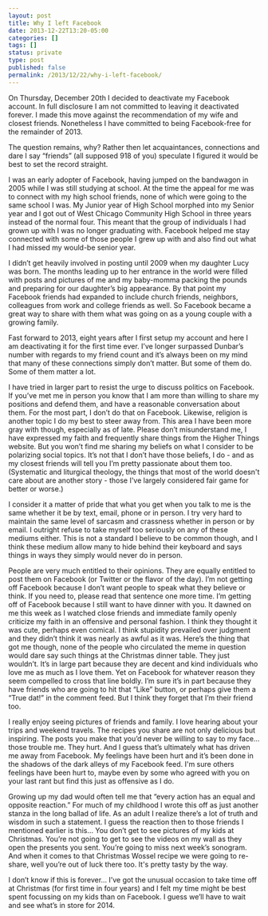 ```yaml
---
layout: post
title: Why I left Facebook
date: 2013-12-22T13:20-05:00
categories: []
tags: []
status: private
type: post
published: false
permalink: /2013/12/22/why-i-left-facebook/
---
```

On Thursday, December 20th I decided to deactivate my Facebook account. In full disclosure I am not committed to leaving it deactivated forever. I made this move against the recommendation of my wife and closest friends. Nonetheless I have committed to being Facebook-free for the remainder of 2013.

The question remains, why? Rather then let acquaintances, connections and dare I say “friends” (all supposed 918 of you) speculate I figured it would be best to set the record straight.

I was an early adopter of Facebook, having jumped on the bandwagon in 2005 while I was still studying at school. At the time the appeal for me was to connect with my high school friends, none of which were going to the same school I was. My Junior year of High School morphed into my Senior year and I got out of West Chicago Community High School in three years instead of the normal four. This meant that the group of individuals I had grown up with I was no longer graduating with. Facebook helped me stay connected with some of those people I grew up with and also find out what I had missed my would-be senior year.

I didn’t get heavily involved in posting until 2009 when my daughter Lucy was born. The months leading up to her entrance in the world were filled with posts and pictures of me and my baby-momma packing the pounds and preparing for our daughter’s big appearance. By that point my Facebook friends had expanded to include church friends, neighbors, colleagues from work and college friends as well. So Facebook became a great way to share with them what was going on as a young couple with a growing family.

Fast forward to 2013, eight years after I first setup my account and here I am deactivating it for the first time ever. I’ve longer surpassed Dunbar’s number with regards to my friend count and it’s always been on my mind that many of these connections simply don’t matter. But some of them do. Some of them matter a lot.

I have tried in larger part to resist the urge to discuss politics on Facebook. If you’ve met me in person you know that I am more than willing to share my positions and defend them, and have a reasonable conversation about them. For the most part, I don’t do that on Facebook. Likewise, religion is another topic I do my best to steer away from. This area I have been more gray with though, especially as of late. Please don’t misunderstand me, I have expressed my faith and frequently share things from the Higher Things website. But you won’t find me sharing my beliefs on what I consider to be polarizing social topics. It’s not that I don’t have those beliefs, I do - and as my closest friends will tell you I’m pretty passionate about them too. (Systematic and liturgical theology, the things that most of the world doesn't care about are another story - those I've largely considered fair game for better or worse.)

I consider it a matter of pride that what you get when you talk to me is the same whether it be by text, email, phone or in person. I try very hard to maintain the same level of sarcasm and crassness whether in person or by email. I outright refuse to take myself too seriously on any of these mediums either. This is not a standard I believe to be common though, and I think these medium allow many to hide behind their keyboard and says things in ways they simply would never do in person.

People are very much entitled to their opinions. They are equally entitled to post them on Facebook (or Twitter or the flavor of the day). I’m not getting off Facebook because I don’t want people to speak what they believe or think. If you need to, please read that sentence one more time. I’m getting off of Facebook because I still want to have dinner with you. It dawned on me this week as I watched close friends and immediate family openly criticize my faith in an offensive and personal fashion. I think they thought it was cute, perhaps even comical. I think stupidity prevailed over judgment and they didn’t think it was nearly as awful as it was. Here’s the thing that got me though, none of the people who circulated the meme in question would dare say such things at the Christmas dinner table. They just wouldn’t. It’s in large part because they are decent and kind individuals who love me as much as I love them. Yet on Facebook for whatever reason they seem compelled to cross that line boldly. I’m sure it’s in part because they have friends who are going to hit that “Like” button, or perhaps give them a “True dat!” in the comment feed. But I think they forget that I’m their friend too.

I really enjoy seeing pictures of friends and family. I love hearing about your trips and weekend travels. The recipes you share are not only delicious but inspiring. The posts you make that you’d never be willing to say to my face… those trouble me. They hurt. And I guess that’s ultimately what has driven me away from Facebook. My feelings have been hurt and it’s been done in the shadows of the dark alleys of my Facebook feed. I'm sure others feelings have been hurt to, maybe even by some who agreed with you on your last rant but find this just as offensive as I do.

Growing up my dad would often tell me that “every action has an equal and opposite reaction.” For much of my childhood I wrote this off as just another stanza in the long ballad of life. As an adult I realize there’s a lot of truth and wisdom in such a statement. I guess the reaction then to those friends I mentioned earlier is this… You don’t get to see pictures of my kids at Christmas. You’re not going to get to see the videos on my wall as they open the presents you sent. You’re going to miss next week’s sonogram. And when it comes to that Christmas Wossel recipe we were going to re-share, well you’re out of luck there too. It's pretty tasty by the way.

I don’t know if this is forever… I’ve got the unusual occasion to take time off at Christmas (for first time in four years) and I felt my time might be best spent focussing on my kids than on Facebook. I guess we’ll have to wait and see what’s in store for 2014.
